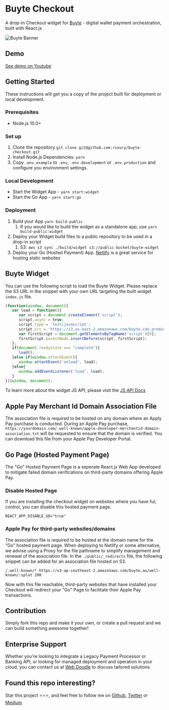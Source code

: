 # Buyte Checkout

A drop-in Checkout widget for <a href="https://github.com/rsoury/buyte">Buyte</a> - digital wallet payment orchestration, built with React.js

![Buyte Banner](https://github.com/rsoury/buyte/blob/master/examples/images/banner-1544x500.jpg)

## Demo

[See demo on Youtube](https://www.youtube.com/watch?v=fKnVh8_HLwk)

## Getting Started

These instructions will get you a copy of the project built for deployment or local development.

### Prerequisites

- Node.js 10.0+

### Set up

1. Clone the repository `git clone git@github.com:rsoury/buyte-checkout.git`
2. Install Node.js Dependencies: `yarn`
3. Copy `.env.example` to `.env`, `.env.development` or `.env.production` and configure you environment settings.

### Local Development

- Start the Widget App - `yarn start:widget`
- Start the Go App - `yarn start:go`

### Deployment

1. Build your App
   `yarn build-public`
   1. If you would like to build the widget as a standalone app, use `yarn build-public:widget`
2. Deploy your Widget build files to a public repository to be used in a drop-in script
   1. S3: `aws s3 sync ./build/widget s3://public-bucket/buyte-widget`
3. Deploy your Go (Hosted Payment) App.
   [Netlify](https://netlify.com/) is a great service for hosting static websites
   
## Buyte Widget

You can use the following script to load the Buyte Widget.
Please replace the S3 URL in the snippet with your own URL targeting the built widget `index.js` file.

```javascript
(function(window, document){
   var load = function(){
      var script = document.createElement('script');
      script.async = true;
      script.type = 'text/javascript';
      script.src = 'https://s3.us-east-2.amazonaws.com/buyte.cdn.production/js/v1/buyte.js';
      var firstScript = document.getElementsByTagName('script')[0];
      firstScript.parentNode.insertBefore(script, firstScript);
   };
   if(document.readyState === "complete"){
      load();
   }else if(window.attachEvent){
      window.attachEvent('onload', load);
   }else{
      window.addEventListener('load', load);
   }
})(window, document);
```

To learn more about the widget JS API, please visit the [JS API Docs](https://github.com/rsoury/buyte-checkout/blob/master/docs/js-widget-api.md)  

## Apple Pay Merchant Id Domain Association File

The association file is required to be hosted on any domain where an Apply Pay purchase is conducted.
During an Apple Pay purchase, `https://yourdomain.com/.well-known/apple-developer-merchantid-domain-association.txt` will be requested to ensure that the domain is verified.
You can download this file from your Apple Pay Developer Portal.

## Go Page (Hosted Payment Page)

The "Go" Hosted Payment Page is a seperate React.js Web App developed to mitigate failed domain verifications on third-party domains offering Apple Pay.

### Disable Hosted Page

If you are installing the checkout widget on websites where you have ful; control, you can disable this hosted payment page.
```
REACT_APP_DISABLE_GO="true"
```

### Apple Pay for third-party websites/domains

The association file is required to be hosted at the domain name for the "Go" hosted payment page.
When deploying to Netlify or some alternative, we advise using a Proxy for the file pathname to simplify management and renewal of the association file.
In the `./public/_redirects` file, the following snippet can be added for an association file hosted on S3.
```
/.well-known/* https://s3-ap-southeast-2.amazonaws.com/buyte.au/well-known/:splat 200
```

Now with this file reachable, third-party websites that have installed your Checkout will redirect your "Go" Page to facilitate their Apple Pay transactions.

## Contribution

Simply fork this repo and make it your own, or create a pull request and we can build something awesome together!

## Enterprise Support

Whether you're looking to integrate a Legacy Payment Processor or Banking API, or looking for managed deployment and operation in your cloud, you can contact us at [Web Doodle](https://www.webdoodle.com.au/?ref=github-buyte) to discuss tailored solutions.

## Found this repo interesting?

Star this project ⭐️⭐️⭐️, and feel free to follow me on [Github](https://github.com/rsoury), [Twitter](https://twitter.com/@ryan_soury) or [Medium](https://rsoury.medium.com/)